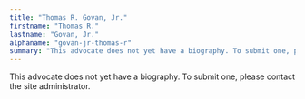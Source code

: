 ```yaml
---
title: "Thomas R. Govan, Jr."
firstname: "Thomas R."
lastname: "Govan, Jr."
alphaname: "govan-jr-thomas-r"
summary: "This advocate does not yet have a biography. To submit one, please contact the site administrator."
---
```

This advocate does not yet have a biography. To submit one, please contact the site administrator.

